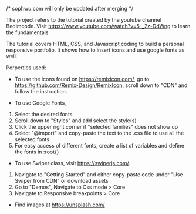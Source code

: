 /* sophwu.com will only be updated after merging */

The project refers to the tutorial created by the youtube channel Bedimcode. Visit https://www.youtube.com/watch?v=5-_2z-DdWng to learn the fundamentals

The tutorial covers HTML, CSS, and Javascript coding to build a personal responsive portfolio. It shows how to insert icons and use google fonts as well. 

Porperties used:

- To use the icons found on https://remixicon.com/, go to https://github.com/Remix-Design/RemixIcon, scroll down to "CDN" and follow the instruction. 

- To use Google Fonts,
1. Select the desired fonts
2. Scroll down to "Styles" and add select the style(s)
3. Click the upper right corner if "selected families" does not show up
4. Select "@import" and copy-paste the text to the .css file to use all the selected fonts
5. For easy access of different fonts, create a list of variables and define the fonts in :root{}

- To use Swiper class, visit https://swiperjs.com/. 
1. Navigate to "Getting Started" and either copy-paste code under "Use Swiper from CDN" or download assets
2. Go to "Demos", Navigate to Css mode > Core
3. Navigate to Responsive breakpoints > Core

- Find images at https://unsplash.com/
